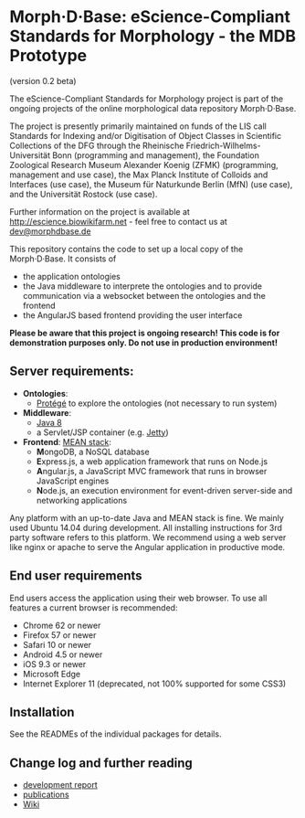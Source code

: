 # Morph·D·Base: eScience-Compliant Standards for Morphology - the MDB Prototype
(version 0.2 beta)

The eScience-Compliant Standards for Morphology project is part of the ongoing projects of the online morphological 
data repository Morph·D·Base.

The project is presently primarily maintained on funds of the LIS call Standards for Indexing and/or Digitisation of 
Object Classes in Scientific Collections of the DFG through the Rheinische Friedrich-Wilhelms-Universität Bonn 
(programming and management), the Foundation Zoological Research Museum Alexander Koenig (ZFMK) 
(programming, management and use case), the Max Planck Institute of Colloids and Interfaces (use case), the Museum 
für Naturkunde Berlin (MfN) (use case), and the Universität Rostock (use case).

Further information on the project is available at http://escience.biowikifarm.net - feel free to contact us at 
dev@morphdbase.de

This repository contains the code to set up a local copy of the Morph·D·Base. It consists of

- the application ontologies
- the Java middleware to interprete the ontologies and to provide communication via a websocket between the ontologies and the frontend
- the AngularJS based frontend providing the user interface

**Please be aware that this project is ongoing research! This code is for demonstration purposes only. Do not use
 in production environment!**
  

## Server requirements:

- **Ontologies**:
  - [Protégé](https://protege.stanford.edu/) to explore the ontologies (not necessary to run system)
- **Middleware**: 
  - [Java 8](https://www.java.com/de/download/faq/java8.xml)
  - a Servlet/JSP container (e.g. [Jetty](https://www.eclipse.org/jetty/))
- **Frontend**: [MEAN stack](https://linuxacademy.com/howtoguides/posts/show/topic/11960-how-to-install-mean-on-ubuntu-1604): 
    - **M**ongoDB, a NoSQL database
    - **E**xpress.js, a web application framework that runs on Node.js
    - **A**ngular.js, a JavaScript MVC framework that runs in browser JavaScript engines
    - **N**ode.js, an execution environment for event-driven server-side and networking applications

Any platform with an up-to-date Java and MEAN stack is fine. We mainly used Ubuntu 14.04 during development. 
All installing instructions for 3rd party software refers to this platform. We recommend using a web server
like nginx or apache to serve the Angular application in productive mode.

## End user requirements
End users access the application using their web browser. To use all features a current browser is recommended: 

  * Chrome 62 or newer
  * Firefox 57 or newer
  * Safari 10 or newer
  * Android 4.5 or newer
  * iOS 9.3 or newer
  * Microsoft Edge
  * Internet Explorer 11 (deprecated, not 100% supported for some CSS3)

## Installation

See the READMEs of the individual packages for details. 

## Change log and further reading

  * [development report](http://escience.biowikifarm.net/wiki/Development_Report)
  * [publications](http://escience.biowikifarm.net/wiki/Publications)
  * [Wiki](http://escience.biowikifarm.net)

    
